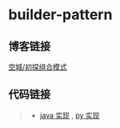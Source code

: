 # builder-pattern

## 博客链接

[空城/初探组合模式](http://koon.cool/design-pattern/2018-07-26-composite/)

## 代码链接

>- [java 实现](./java/CompositeClient.java) , [py 实现](./python/CompositeClient.py)

